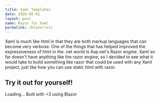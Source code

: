 ```yaml
---
title: Xaml Templates
date: 2020-05-01
layout: post
name: Razor for Xaml
permalink: /blazor/xt/
---
```


Xaml is much like html in that they are both markup languages that can become very verbose.  One of the things that has helped improved the expressiveness of html in the .net world is Asp.net's Razor engine.  Xaml so far doesn't have anything like the razor engine, so I decided to see what it would take to build something like razor that could be used with any Xaml project, just like how you can use static html with razor.

## Try it out for yourself!

<script src="js/index.js"></script>
<app>Loading...</app>
Built with <3 using Blazor
<script src="_framework/blazor.webassembly.js"></script>

